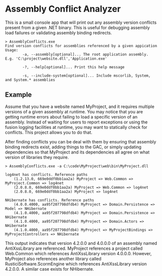 # Assembly Conflict Analyzer
This is a small console app that will print out any assembly version conflicts present from a given .NET binary.  This is useful for debugging assembly load failures or validating assembly binding redirects.

    > AssemblyConflicts.exe
    Find version conflicts for assemblies referenced by a given appication
    Usage:
            -a, --assembly[optional]... The root application assembly. E.g. 'C:\project\website.dll','Application.exe'

            -?, --help[optional]... Print this help message

            -s, --include-system[optional]... Include mscorlib, System, and System.* assemblies

## Example

Assume that you have a website named MyProject, and it requires multiple versions of a given assembly at runtime. You may notice that
you are getting runtime errors about failing to load a specific version of an assembly. Instead of waiting for users to report exceptions
or using the fusion logging facilities at runtime, you may want to statically check for conflicts.  This project allows you to do that.

After finding conflicts you can be deal with them by ensuring that assembly binding redirects exist, adding things to the GAC, or simply updating dependencies
so that MyProject and its dependencies all agree on what version of libraries they require.


    > AssemblyConflicts.exe -a C:\code\MyProject\web\bin\MyProject.dll

    log4net has conflicts. Reference paths
        (1.2.13.0, 669e0ddf0bb1aa2a) MyProject => Web.Common => MyProject.Common => log4net
        (2.0.8.0, 669e0ddf0bb1aa2a) MyProject => Web.Common => log4net
        (2.0.8.0, 669e0ddf0bb1aa2a) MyProject => log4net

    NHibernate has conflicts. Reference paths
        (4.0.0.4000, aa95f207798dfdb4) MyProject => Domain.Persistence => Model => NHibernate
        (4.1.0.4000, aa95f207798dfdb4) MyProject => Domain.Persistence => NHibernate
        (4.1.0.4000, aa95f207798dfdb4) MyProject => Domain.Actors => NHibernate
        (4.1.0.4000, aa95f207798dfdb4) MyProject => MyProjectBindings => MyProjectControllers => NHibernate


This output indicates that version 4.2.0.0 and 4.0.0.0 of an assembly named AntiXssLibrary are referenced.  MyProject references a project called Web.Common
which references AntiXssLibrary version 4.0.0.0.  However, MyProject also references another library called RusticiSoftware.ScormEngine which references
AntiXssLibrary version 4.2.0.0.  A similar case exists for NHibernate.